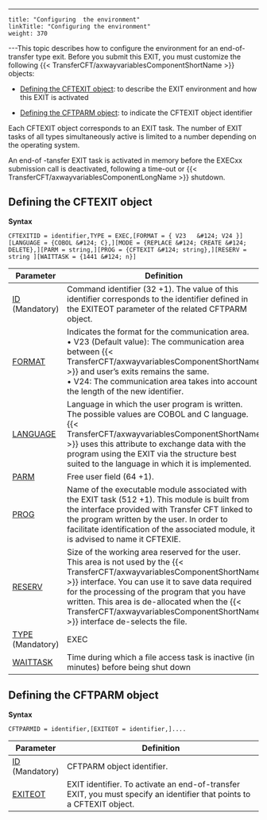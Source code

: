 ---
    title: "Configuring  the environment"
    linkTitle: "Configuring the environment"
    weight: 370
---This topic describes how to configure the environment for an end-of-transfer
type exit. Before you submit this EXIT, you must customize the following
{{< TransferCFT/axwayvariablesComponentShortName  >}} objects:

- [Defining
    the CFTEXIT object](#Defining_the_CFTEXIT_object): to describe the EXIT environment and how this
    EXIT is activated

<!-- -->

- [Defining
    the CFTPARM object](#Defining_the_CFTPARM_object): to indicate the CFTEXIT object identifier

Each CFTEXIT object corresponds to an EXIT task. The number of EXIT
tasks of all types simultaneously active is limited to a number depending
on the operating system.

An end-of -tansfer EXIT task is activated in memory before the EXECxx
submission call is deactivated, following a time-out or {{< TransferCFT/axwayvariablesComponentLongName  >}} shutdown.

<span id="Defining_the_CFTEXIT_object"></span>

## Defining the CFTEXIT object

****Syntax****

`CFTEXITID = identifier,TYPE = EXEC,[FORMAT = { V23   &#124; V24 }][LANGUAGE = {COBOL &#124; C},][MODE = {REPLACE &#124; CREATE &#124; DELETE},][PARM = string,][PROG = {CFTEXIT &#124; string},][RESERV = string ][WAITTASK = {1441 &#124; n}]`


| Parameter | Definition |
| --- | --- |
| [ID](../../../../c_intro_userinterfaces/command_summary/parameter_intro/id) <br/> (Mandatory) | Command identifier (32 +1). The value of this identifier corresponds to the identifier defined in the EXITEOT parameter of the related CFTPARM object. |
| [FORMAT](../../../../c_intro_userinterfaces/command_summary/parameter_intro/format) | Indicates the format for the communication area.<br/> • V23 (Default value): The communication area between {{< TransferCFT/axwayvariablesComponentShortName  >}} and user’s exits remains the same.<br/> • V24: The communication area takes into account the length of the new identifier. |
| [LANGUAGE](../../../../c_intro_userinterfaces/command_summary/parameter_intro/language) | Language in which the user program is written.<br/> The possible values are COBOL and C language.<br/> {{< TransferCFT/axwayvariablesComponentShortName  >}} uses this attribute to exchange data with the program using the EXIT via the structure best suited to the language in which it is implemented. |
| [PARM](../../../../c_intro_userinterfaces/command_summary/parameter_intro/parm)  | Free user field (64 +1). |
| [PROG](../../../../c_intro_userinterfaces/command_summary/parameter_intro/prog)  | Name of the executable module associated with the EXIT task (512 +1). This module is built from the interface provided with Transfer CFT linked to the program written by the user. In order to facilitate identification of the associated module, it is advised to name it CFTEXIE. |
| [RESERV](../../../../c_intro_userinterfaces/command_summary/parameter_intro/reserv)  | Size of the working area reserved for the user.<br/> This area is not used by the {{< TransferCFT/axwayvariablesComponentShortName  >}} interface. You can use it to save data required for the processing of the program that you have written. This area is de-allocated when the {{< TransferCFT/axwayvariablesComponentShortName  >}} interface de-selects the file. |
| [TYPE](../../../../c_intro_userinterfaces/command_summary/parameter_intro/type) <br/> (Mandatory) | EXEC |
| [WAITTASK](../../../../c_intro_userinterfaces/command_summary/parameter_intro/waittask)  | Time during which a file access task is inactive (in minutes) before being shut down |


<span id="Defining_the_CFTPARM_object"></span>

## Defining the CFTPARM object

****Syntax****

`CFTPARMID = identifier,[EXITEOT = identifier,]....`


| Parameter | Definition |
| --- | --- |
| [ID](../../../../c_intro_userinterfaces/command_summary/parameter_intro/id)<br/> (Mandatory) | CFTPARM object identifier. |
| [EXITEOT](../../../../c_intro_userinterfaces/command_summary/parameter_intro/exiteot)  | EXIT identifier. To activate an end-of-transfer EXIT, you must specify an identifier that points to a CFTEXIT object. |


 
